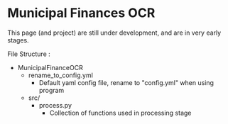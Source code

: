 # Municipal Finances OCR

This page (and project) are still under development, and are in very early stages. 

File Structure : 

+ MunicipalFinanceOCR
	+  rename_to_config.yml
		- Default yaml config file, rename to "config.yml" when using program 
	+  src/ 
		+ process.py
			- Collection of functions used in processing stage

	 
